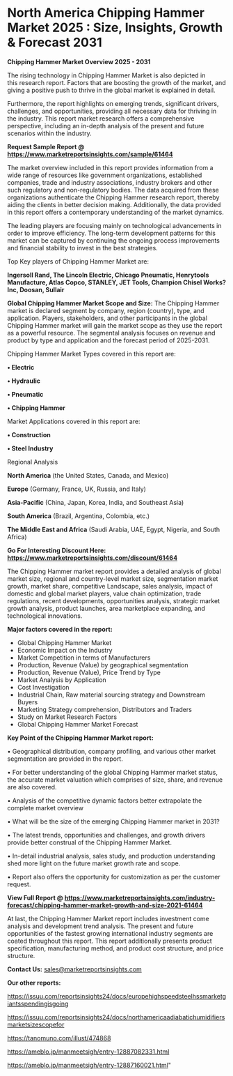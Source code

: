  # North America Chipping Hammer Market 2025 : Size, Insights, Growth & Forecast 2031

<Strong> Chipping Hammer Market Overview 2025 - 2031</strong>

The rising technology in Chipping Hammer Market is also depicted in this research report. Factors that are boosting the growth of the market, and giving a positive push to thrive in the global market is explained in detail.

Furthermore, the report highlights on emerging trends, significant drivers, challenges, and opportunities, providing all necessary data for thriving in the industry. This report market research offers a comprehensive perspective, including an in-depth analysis of the present and future scenarios within the industry.

<strong>Request Sample Report @ <a href=https://www.marketreportsinsights.com/sample/61464>https://www.marketreportsinsights.com/sample/61464</a></strong>

The market overview included in this report provides information from a wide range of resources like government organizations, established companies, trade and industry associations, industry brokers and other such regulatory and non-regulatory bodies. The data acquired from these organizations authenticate the Chipping Hammer research report, thereby aiding the clients in better decision making. Additionally, the data provided in this report offers a contemporary understanding of the market dynamics.

The leading players are focusing mainly on technological advancements in order to improve efficiency. The long-term development patterns for this market can be captured by continuing the ongoing process improvements and financial stability to invest in the best strategies.

Top Key players of Chipping Hammer Market are:

<strong>Ingersoll Rand, The Lincoln Electric, Chicago Pneumatic, Henrytools Manufacture, Atlas Copco, STANLEY, JET Tools, Champion Chisel Works?Inc, Doosan, Sullair</strong>

<strong><b>Global Chipping Hammer Market Scope and Size:</b></strong>
The Chipping Hammer market is declared segment by company, region (country), type, and application. Players, stakeholders, and other participants in the global Chipping Hammer market will gain the market scope as they use the report as a powerful resource. The segmental analysis focuses on revenue and product by type and application and the forecast period of 2025-2031.

Chipping Hammer Market Types covered in this report are:

<strong>• Electric

• Hydraulic

• Pneumatic

• Chipping Hammer</strong>

Market Applications covered in this report are:

<strong>• Construction

• Steel Industry</strong> 

Regional Analysis

<strong>North America</strong> (the United States, Canada, and Mexico)

<strong>Europe</strong> (Germany, France, UK, Russia, and Italy)

<strong>Asia-Pacific</strong> (China, Japan, Korea, India, and Southeast Asia)

<strong>South America</strong> (Brazil, Argentina, Colombia, etc.)

<strong>The Middle East and Africa</strong> (Saudi Arabia, UAE, Egypt, Nigeria, and South Africa)

<strong>Go For Interesting Discount Here: <a href=https://www.marketreportsinsights.com/discount/61464>https://www.marketreportsinsights.com/discount/61464</a></strong>

The Chipping Hammer market report provides a detailed analysis of global market size, regional and country-level market size, segmentation market growth, market share, competitive Landscape, sales analysis, impact of domestic and global market players, value chain optimization, trade regulations, recent developments, opportunities analysis, strategic market growth analysis, product launches, area marketplace expanding, and technological innovations.

<strong><b>Major factors covered in the report:</b></strong>
<ul>
  <li>Global Chipping Hammer Market </li>
  <li>Economic Impact on the Industry</li>
  <li>Market Competition in terms of Manufacturers</li>
  <li>Production, Revenue (Value) by geographical segmentation</li>
  <li>Production, Revenue (Value), Price Trend by Type</li>
  <li>Market Analysis by Application</li>
  <li>Cost Investigation</li>
  <li>Industrial Chain, Raw material sourcing strategy and Downstream Buyers</li>
  <li>Marketing Strategy comprehension, Distributors and Traders</li>
  <li>Study on Market Research Factors</li>
  <li>Global Chipping Hammer Market Forecast</li>
</ul>

<strong><b>Key Point of the Chipping Hammer Market report:</b></strong>

• Geographical distribution, company profiling, and various other market segmentation are provided in the report.

• For better understanding of the global Chipping Hammer market status, the accurate market valuation which comprises of size, share, and revenue are also covered.

• Analysis of the competitive dynamic factors better extrapolate the complete market overview

• What will be the size of the emerging Chipping Hammer market in 2031?

• The latest trends, opportunities and challenges, and growth drivers provide better construal of the Chipping Hammer Market.

• In-detail industrial analysis, sales study, and production understanding shed more light on the future market growth rate and scope.

• Report also offers the opportunity for customization as per the customer request.

<strong><b>View Full Report @ <a href=https://www.marketreportsinsights.com/industry-forecast/chipping-hammer-market-growth-and-size-2021-61464>https://www.marketreportsinsights.com/industry-forecast/chipping-hammer-market-growth-and-size-2021-61464</a></b></strong>


At last, the Chipping Hammer Market report includes investment come analysis and development trend analysis. The present and future opportunities of the fastest growing international industry segments are coated throughout this report. This report additionally presents product specification, manufacturing method, and product cost structure, and price structure.

<strong>Contact Us:</strong>
sales@marketreportsinsights.com

<strong>Our other reports:</strong>

<a href=https://issuu.com/reportsinsights24/docs/europehighspeedsteelhssmarketgiantsspendingisgoing>https://issuu.com/reportsinsights24/docs/europehighspeedsteelhssmarketgiantsspendingisgoing</a>

<a href=https://issuu.com/reportsinsights24/docs/northamericaadiabatichumidifiersmarketsizescopefor>https://issuu.com/reportsinsights24/docs/northamericaadiabatichumidifiersmarketsizescopefor</a>

<a href=https://tanomuno.com/illust/474868>https://tanomuno.com/illust/474868</a>

<a href=https://ameblo.jp/manmeetsigh/entry-12887082331.html>https://ameblo.jp/manmeetsigh/entry-12887082331.html</a>

<a href=https://ameblo.jp/manmeetsigh/entry-12887160021.html>https://ameblo.jp/manmeetsigh/entry-12887160021.html</a>"

